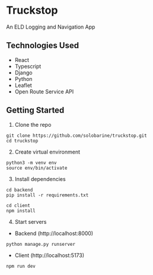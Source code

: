 # Truckstop

An ELD Logging and Navigation App

## Technologies Used

- React
- Typescript
- Django
- Python
- Leaflet
- Open Route Service API

## Getting Started

1. Clone the repo

```
git clone https://github.com/solobarine/truckstop.git
cd truckstop
```

2. Create virtual environment

```
python3 -m venv env
source env/bin/activate
```

3. Install dependencies

```
cd backend
pip install -r requirements.txt
```

```
cd client
npm install
```

4. Start servers

- Backend (http://localhost:8000)

```
python manage.py runserver
```

- Client (http://localhost:5173)

```
npm run dev
```
